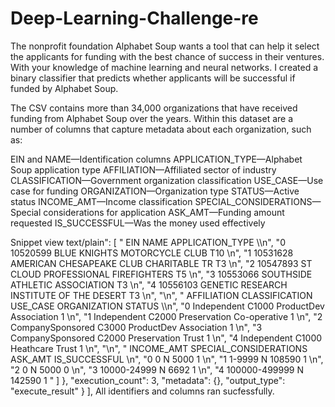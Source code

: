 # Deep-Learning-Challenge-re
The nonprofit foundation Alphabet Soup wants a tool that can help it select the applicants for funding with the best chance of success in their ventures. With your knowledge of machine learning and neural networks. I created a binary classifier that predicts whether applicants will be successful if funded by Alphabet Soup.

The CSV contains more than 34,000 organizations that have received funding from Alphabet Soup over the years. 
Within this dataset are a number of columns that capture metadata about each organization, such as:

EIN and NAME—Identification columns
APPLICATION_TYPE—Alphabet Soup application type
AFFILIATION—Affiliated sector of industry
CLASSIFICATION—Government organization classification
USE_CASE—Use case for funding
ORGANIZATION—Organization type
STATUS—Active status
INCOME_AMT—Income classification
SPECIAL_CONSIDERATIONS—Special considerations for application
ASK_AMT—Funding amount requested
IS_SUCCESSFUL—Was the money used effectively


Snippet view 
text/plain": [
       "        EIN                                      NAME APPLICATION_TYPE  \\\n",
       "0  10520599              BLUE KNIGHTS MOTORCYCLE CLUB              T10   \n",
       "1  10531628    AMERICAN CHESAPEAKE CLUB CHARITABLE TR               T3   \n",
       "2  10547893        ST CLOUD PROFESSIONAL FIREFIGHTERS               T5   \n",
       "3  10553066            SOUTHSIDE ATHLETIC ASSOCIATION               T3   \n",
       "4  10556103  GENETIC RESEARCH INSTITUTE OF THE DESERT               T3   \n",
       "\n",
       "        AFFILIATION CLASSIFICATION      USE_CASE  ORGANIZATION  STATUS  \\\n",
       "0       Independent          C1000    ProductDev   Association       1   \n",
       "1       Independent          C2000  Preservation  Co-operative       1   \n",
       "2  CompanySponsored          C3000    ProductDev   Association       1   \n",
       "3  CompanySponsored          C2000  Preservation         Trust       1   \n",
       "4       Independent          C1000     Heathcare         Trust       1   \n",
       "\n",
       "      INCOME_AMT SPECIAL_CONSIDERATIONS  ASK_AMT  IS_SUCCESSFUL  \n",
       "0              0                      N     5000              1  \n",
       "1         1-9999                      N   108590              1  \n",
       "2              0                      N     5000              0  \n",
       "3    10000-24999                      N     6692              1  \n",
       "4  100000-499999                      N   142590              1  "
      ]
     },
     "execution_count": 3,
     "metadata": {},
     "output_type": "execute_result"
    }
   ],
   All identifiers and columns ran sucfessfully. 
